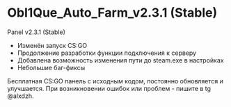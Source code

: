 # Obl1Que_Auto_Farm_v2.3.1 (Stable)
Panel v2.3.1 (Stable)

- Изменён запуск CS:GO
- Продолжение разработки функции подключения к серверу
- Добавлена возможность изменения пути до steam.exe в настройках
- Небольшие баг-фиксы

Бесплатная CS:GO панель с исходным кодом, постоянно обновляется и улучшается.
При возникновении ошибок или проблем - пишите в tg @alxdzh.
